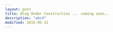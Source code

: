 ```yaml
---
layout: post
title: Blog Under Construction ... coming soon..
description: "abcd"
modified: 2015-05-31
---
```


<div id="fb-root"></div>
<script>(function(d, s, id) {
  var js, fjs = d.getElementsByTagName(s)[0];
  if (d.getElementById(id)) return;
  js = d.createElement(s); js.id = id;
  js.src = "//connect.facebook.net/en_US/sdk.js#xfbml=1&version=v2.3";
  fjs.parentNode.insertBefore(js, fjs);
}(document, 'script', 'facebook-jssdk'));</script>
<div class="fb-comments" data-href="https://www.facebook.com/photo.php?fbid=350557241784568" data-width="600" data-numposts="5" data-colorscheme="light"></div>
